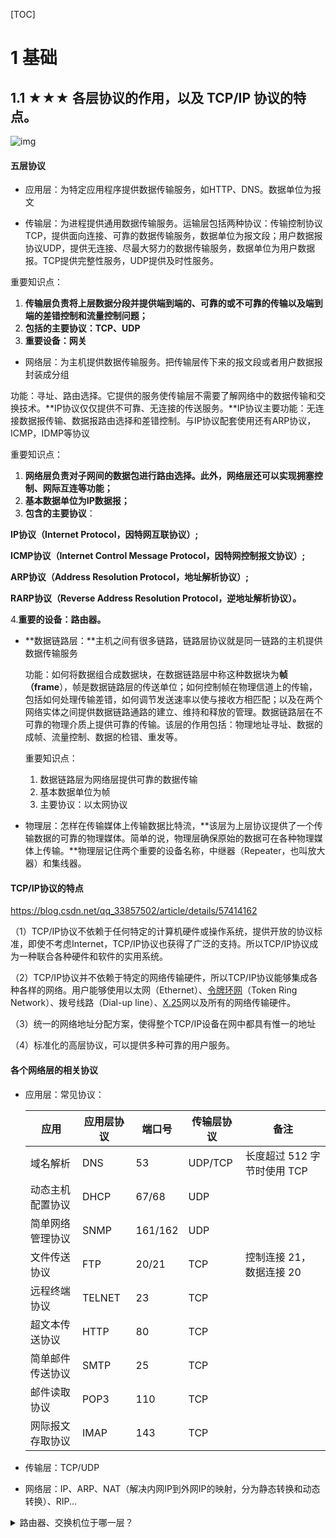 [TOC]



# 1 基础

## 1.1 ★★★ 各层协议的作用，以及 TCP/IP 协议的特点。	

![img](https://cs-notes-1256109796.cos.ap-guangzhou.myqcloud.com/0fa6c237-a909-4e2a-a771-2c5485cd8ce0.png)

####  五层协议

- 应用层：为特定应用程序提供数据传输服务，如HTTP、DNS。数据单位为报文



- 传输层：为进程提供通用数据传输服务。运输层包括两种协议：传输控制协议TCP，提供面向连接、可靠的数据传输服务，数据单位为报文段；用户数据报协议UDP，提供无连接、尽最大努力的数据传输服务，数据单位为用户数据报。TCP提供完整性服务，UDP提供及时性服务。

重要知识点：

1. **传输层负责将上层数据分段并提供端到端的、可靠的或不可靠的传输以及端到端的差错控制和流量控制问题；**
2. **包括的主要协议：TCP、UDP**
3. **重要设备：网关**



- 网络层：为主机提供数据传输服务。把传输层传下来的报文段或者用户数据报封装成分组

功能：寻址、路由选择。它提供的服务使传输层不需要了解网络中的数据传输和交换技术。**IP协议仅仅提供不可靠、无连接的传送服务。**IP协议主要功能：无连接数据报传输、数据报路由选择和差错控制。与IP协议配套使用还有ARP协议，ICMP，IDMP等协议

重要知识点：

1. **网络层负责对子网间的数据包进行路由选择。此外，网络层还可以实现拥塞控制、网际互连等功能；**
2. **基本数据单位为IP数据报；**
3. **包含的主要协议**：

**IP协议（Internet Protocol，因特网互联协议）;**

**ICMP协议（Internet Control Message Protocol，因特网控制报文协议）;**

**ARP协议（Address Resolution Protocol，地址解析协议）;**

**RARP协议（Reverse Address Resolution Protocol，逆地址解析协议）。**

   4.**重要的设备：路由器。**



- **数据链路层：**主机之间有很多链路，链路层协议就是同一链路的主机提供数据传输服务

  功能：如何将数据组合成数据块，在数据链路层中称这种数据块为**帧（frame**），帧是数据链路层的传送单位；如何控制帧在物理信道上的传输，包括如何处理传输差错，如何调节发送速率以使与接收方相匹配；以及在两个网络实体之间提供数据链路通路的建立、维持和释放的管理。数据链路层在不可靠的物理介质上提供可靠的传输。该层的作用包括：物理地址寻址、数据的成帧、流量控制、数据的检错、重发等。

  重要知识点：

  1. 数据链路层为网络层提供可靠的数据传输
  2. 基本数据单位为帧
  3. 主要协议：以太网协议

  

- 物理层：怎样在传输媒体上传输数据比特流，**该层为上层协议提供了一个传输数据的可靠的物理媒体。简单的说，物理层确保原始的数据可在各种物理媒体上传输。**物理层记住两个重要的设备名称，中继器（Repeater，也叫放大器）和集线器。

#### TCP/IP协议的特点

https://blog.csdn.net/qq_33857502/article/details/57414162

（1）TCP/IP协议不依赖于任何特定的计算机硬件或操作系统，提供开放的协议标准，即使不考虑Internet，TCP/IP协议也获得了广泛的支持。所以TCP/IP协议成为一种联合各种硬件和软件的实用系统。

（2）TCP/IP协议并不依赖于特定的网络传输硬件，所以TCP/IP协议能够集成各种各样的网络。用户能够使用以太网（Ethernet）、[令牌环网](http://baike.baidu.com/view/115033.htm)（Token Ring Network）、拨号线路（Dial-up line）、[X.25](http://baike.baidu.com/view/175390.htm)网以及所有的网络传输硬件。

（3）统一的网络地址分配方案，使得整个TCP/IP设备在网中都具有惟一的地址

（4）标准化的高层协议，可以提供多种可靠的用户服务。

#### 各个网络层的相关协议

- 应用层：常见协议：

  | 应用             | 应用层协议 | 端口号  | 传输层协议 | 备注                        |
  | ---------------- | ---------- | ------- | ---------- | --------------------------- |
  | 域名解析         | DNS        | 53      | UDP/TCP    | 长度超过 512 字节时使用 TCP |
  | 动态主机配置协议 | DHCP       | 67/68   | UDP        |                             |
  | 简单网络管理协议 | SNMP       | 161/162 | UDP        |                             |
  | 文件传送协议     | FTP        | 20/21   | TCP        | 控制连接 21，数据连接 20    |
  | 远程终端协议     | TELNET     | 23      | TCP        |                             |
  | 超文本传送协议   | HTTP       | 80      | TCP        |                             |
  | 简单邮件传送协议 | SMTP       | 25      | TCP        |                             |
  | 邮件读取协议     | POP3       | 110     | TCP        |                             |
  | 网际报文存取协议 | IMAP       | 143     | TCP        |                             |

- 传输层：TCP/UDP

- 网络层：IP、ARP、NAT（解决内网IP到外网IP的映射，分为静态转换和动态转换）、RIP...

<details>
<summary>路由器、交换机位于哪一层？</summary>


- 路由器网络层，根据IP地址进行寻址；
- 交换机数据链路层，根据MAC地址进行寻址

## 1.2 ★★☆ 以太网的特点，以及帧结构。	

以太网是一种星型拓扑结构的**局域网**，早期使用集线器进行连接，作用于比特而不是帧，当一个比特到达接口时，集线器生成该比特并将其强度放大，从而扩大网络距离。

 

现在以太网使用交换机替代了集线器，交换机是一种链路层设备，不会发生碰撞，会根据MAC地址进行存储转发

![img](https://cdn.jsdelivr.net/gh/Peihao-Zhu/blogImage@master/data/20200806121716.png)

- 类型：标记上层使用的协议
- 数据：长度在46-1500之间
- FCS：帧检验序列，使用CRC（循环冗余）检验

## 1.3 ★★☆ 集线器、交换机、路由器的作用，以及所属的网络层。	

https://blog.csdn.net/clubsondy/article/details/542615

 

**集线器：**

物理层

没有智能处理能力，数据只是电流而已，当一个端口的电流传到集线器中时，只是简单的将电流传送到其他端口，至于其他端口连接的计算机接不接收就不管了。

共享性模式，就是一个端口在向另一个端口发送数据时，其他端口处于等待状态。

 

**交换器：**

链路层

具有自学习能力，学习得是交换表的内容，交换表中存储着MAC地址到接口的映射。因为是自学习，所以交换机是一种即插即吧设备，不需要管理员手动配置交换表内容。

下图：交换机有4个接口，主机A向主机B发送数据帧时，交换机把主机A的MAC的地址和接口1的映射写入交换表，此时没有主机B的表项，所以主机A发送广播帧，主机C和主机D会丢弃该帧，主机B回应该帧向A发送数据包时，交换机查找交换表得到主机A映射的接口为1，发送数据到接口1，同时在交换表中添加主机B的MAC地址到接口2的映射。

![img](https://cdn.jsdelivr.net/gh/Peihao-Zhu/blogImage@master/data/20200806121936.png)

 

**路由器：**

工作在网络层，能够连接不同类型的网络，能够选择数据传送的路径。能理解数据中的IP地址，如果接收到一个数据包，就检查其中的IP地址，如果目标地址是本地网络，就不理会，如果是其他网络，就会将数据包转发出本地网络。

集线器和交换机一般用于连接以太网，路由器可以连接不同类型的局域网，广域网。不同类型的网络，传送的数据单元-帧的格式大小也不同。

路由器有路径选择能力，从一个节点到另一个节点有不同的路由算法。

## 1.4 ★★☆ IP 数据数据报常见字段的作用。	

![img](https://cs-notes-1256109796.cos.ap-guangzhou.myqcloud.com/85c05fb1-5546-4c50-9221-21f231cdc8c5.jpg)

- 版本：IPv4和IPv6
- 首部长度：占4个位，最大值位15.值为1表示1个32位长度，也就是4字节。因为固定部分长度为20字节，所以该值最小为5
- 区分服务：用来获得更好的服务，一般不用
- 总长度，包括首部长度和数据部分长度
- 生存时间TLL：防止无法交付的数据报在互联网中不断兜圈子。以路由器跳数位单位，当TLL为0就丢弃数据包。
- 协议：携带的数据上交给哪个协议进行处理，如ICMP、TCP、UDP。
- 首部检验和：数据包每经过一个路由器，都要重新计算检验和，检验和不包含数据部分可以减少计算量
- 标识：在数据报过长而发生分片情况下，相同数据报的不同分片具有相同的标识符
- 片偏移：和标识符一起，用于发生分片的情况。单位是8字节。

![img](https://cdn.jsdelivr.net/gh/Peihao-Zhu/blogImage@master/data/20200806122150.png)

## 1.5 ★☆☆ ARP 协议的作用，以及维护 ARP 缓存的过程。

**ARP实现由IP地址得到MAC地址。**

**网络层实现主机间的通信，而链路层实现具体每段链路之间的通信。**在通信过程中，IP数据报的原地址和目的地址不变，而MAC地址会随着链路的改变而改变。

每个主机都有一个ARP高速缓存，里面有局域网上各主机和路由器IP地址到MAC地址的映射表。

如果主机A知道主机B的IP地址，但是ARP高速缓存没有该IP地址到MAC地址的映射，就会通过**广播方式发送ARP请求分组**，这个请求分组中会包括原IP地址到其MAC地址的映射；主机B收到该请求后会首先保存这一对映射，然后发送ARP响应分组给主机A，告知其MAC地址，随后主机A向高速缓存写入主机B的IP地址到MAC地址的映射，要是主机A一直收不到响应，表示ARP查询失败。如果这个主机不再他的局域网内，那么需要通过ARP找到位于本局域网上的某个路由器的硬件地址，然后把分组发送给路由器，让这个路由器分组转发给下一个网络。剩下的工作由下一个网络来做。

ARP缓存是有生存期的，生存期结束后将在重复上面的过程。



**逆地址解析协议，即RARP**

**功能和ARP协议相对，其将局域网中某个主机的物理地址转换为IP地址**，比如局域网中有一台主机只知道物理地址而不知道IP地址，那么可以通过RARP协议发出征求自身IP地址的广播请求，然后由RARP服务器负责回答。

RARP协议工作流程：

（1）给主机发送一个本地的RARP广播，在此广播包中，声明自己的MAC地址并且请求任何收到此请求的RARP服务器分配一个IP地址；

（2）本地网段上的RARP服务器收到此请求后，检查其RARP列表，查找该MAC地址对应的IP地址；

（3）如果存在，RARP服务器就给源主机发送一个响应数据包并将此IP地址提供给对方主机使用；

（4）如果不存在，RARP服务器对此不做任何的响应；

（5）源主机收到从RARP服务器的响应信息，就利用得到的IP地址进行通讯；如果一直没有收到RARP服务器的响应信息，表示初始化失败。

### ARP攻击

https://blog.csdn.net/zhydream77/article/details/85334042

- 诈骗攻击：经过发送伪造的ARP包来诈骗路由和原始主机，让原始主机认为这是一个合法的主机，便完成了诈骗，这种诈骗多发生在同一网段内，因为路由不会把本网段的包向外转发，当然完成不一样网段的攻击也有办法，便要经过ICMP协议来告诉路由器从头挑选路由。
- MAC Flooding：使交换机的ARP表溢出，全网不能正常通讯

## 1.6 ★★☆ ICMP 报文种类以及作用；和 IP 数据报的关系；Ping 和 Traceroute 的具体原理。	

ICMP是为了检测网络通信故障和实现链路追踪，被封装在IP数据报中。最典型的应用是PING和traceroute。

![img](https://cs-notes-1256109796.cos.ap-guangzhou.myqcloud.com/e3124763-f75e-46c3-ba82-341e6c98d862.jpg)

 

ICMP种类：差错报告报文和询问报文

 

![img](https://cs-notes-1256109796.cos.ap-guangzhou.myqcloud.com/aa29cc88-7256-4399-8c7f-3cf4a6489559.png)

 

#### 1.Ping

测试两台主机的联通性，Ping的原理是通过向目的主机发送ICMP echo请求报文，目的主机收到后发送Echo回答报文。Ping会根据时间和成功响应的次数估算出数据报往返时间以及丢包率。

 

#### 2.Traceroute

用来跟踪一个分组从源点到终点的路径。Traceroute发送的IP数据报封装的是无法交付的UDP用户数据报，并由目的主机发送终点不可达差错报告报文。

- 源主机向目的主机发送一连串的IP数据报。第一个数据报P1的生存时间TTL为1，当P1到达路径上第一个路由器R1是，就把他丢弃，并向源主机发送一个ICMP时间超过差错报告报文。
- 源主机接着发送第二个数据报P2，并把TTL设置为2，P2先到达R1，R1收下后把TLL减1在转发给R2，R2收下后TTL为0，把它丢弃，并向源主机发送一个ICMP时间超过差错报文。
- 不断执行这个步骤，直到数据报刚刚到达目的主机（目的主机不会转发数据报，不会吧TTL值减1，但是数据报封装的是无法交付的UDP，所以目的主机向源主机发送ICMP终点不可达差错报告报文），之后源主机就知道了目的主机所经过的路由器IP地址以及到达每个路由器的往返时间

## 1.7 ★★★ UDP 与 TCP 比较，分析上层协议应该使用 UDP 还是 TCP。	

#### TCP的UDP的区别

1. TCP是面向连接的，UDP是无连接的

2. TCP是可靠的，UDP是不可靠的

3. TCP只支持点对点通信，UDP支持一对一、一对多、多对一、多对多；

4. **TCP是面向字节流的，UDP是面向报文的**

（面向字节流指发送数据时以字节为单位，一个数据包可以拆分成若干组进行发送；UDP只能一个报文一次发完）

5. TCP有拥塞控制机制，UDP没有。

6. TCP首部开销（20字节）比UDP（8字节）大

7. UDP的主机不需要维持复杂的连接状态

  

 

**UDP（用户数据报协议）**：无连接的，尽最大可能交付，没有拥塞控制（对实施性应用很重要），面向报文（对应用程序传下来的报文不合并也不拆分，只是添加UDP首部），支持一对一、一对多、多对一和多对多通信。首部8个字节

![img](https://cs-notes-1256109796.cos.ap-guangzhou.myqcloud.com/d4c3a4a1-0846-46ec-9cc3-eaddfca71254.jpg)

 

 

**TCP（传输控制协议）**：面向连接，提供可靠交付，有流量控制，拥塞控制，提供全双工通信，面向字节流（把应用层传下来的报文看出字节流），TCP只能是点对点的通信。首部20个字节

![img](https://cs-notes-1256109796.cos.ap-guangzhou.myqcloud.com/55dc4e84-573d-4c13-a765-52ed1dd251f9.png)

 

- **序号** ：用于对字节流进行编号，例如序号为 301，表示第一个字节的编号为 301，如果携带的数据长度为 100 字节，那么下一个报文段的序号应为 401。

- **确认号** ：期望收到的下一个报文段的序号。例如 B 正确收到 A 发送来的一个报文段，序号为 501，携带的数据长度为 200 字节，因此 B 期望下一个报文段的序号为 701，B 发送给 A 的确认报文段中确认号就为 701。

- **数据偏移** ：指的是数据部分距离报文段起始处的偏移量，实际上指的是首部的长度。

- **确认 ACK** ：当 ACK=1 时确认号字段有效，否则无效。TCP 规定，在连接建立后所有传送的报文段都必须把 ACK 置 1。

- **同步 SYN** ：在连接建立时用来同步序号。当 SYN=1，ACK=0 时表示这是一个连接请求报文段。若对方同意建立连接，则响应报文中 SYN=1，ACK=1。

- **终止 FIN** ：用来释放一个连接，当 FIN=1 时，表示此报文段的发送方的数据已发送完毕，并要求释放连接。

- **窗口** ：窗口值作为接收方让发送方设置其发送窗口的依据。之所以要有这个限制，是因为接收方的数据缓存空间是有限的。

  

#### TCP和UDP应用场景：

对实时性要求比较高的情况，选择UDP，如游戏，通信，实时视频流，即使出现传输错误也是可以容忍的；其他大部分情况，HTTP都是使用TCP

 

HTTP不能使用UDP，因为UDP是不可靠的，而HTTP是基于可靠的传输协议

 

使用UDP的应用层协议有：DNS（域名系统）、TFTP（简单文件传送协议）、RIP（路由信息协议）、DHCP（动态主机配置协议）、SNMP（简单网络管理协议）、NFS(网络文件系统)、IGMP（忘记组管理协议），此外在网络语音或视频通信中也使用UDP通信.

 

使用TCP的应用层协议有：HTTP（超文本传输协议）、FTP（文件传输协议）、SMTP（简单邮件传输协议）、TELNET（远程终端协议）.

 

**面向连接和无连接的区别。**

- 无连接的网络服务（数据报服务）：

每个数据包含目的地址，数据路由相互独立；网络经最大努力交付数据，但不保证送达、不保证先后顺序、不保证在时限内交付；网络发生拥塞时，可能将一些分组丢弃。

- 面向连接的网络服务（虚电路服务）

首先建立连接，所有的数据包经过相同的路径服务质量有较好的保证

## 1.8 ★★★ 理解三次握手以及四次挥手具体过程，三次握手的原因、四次挥手原因、TIME_WAIT 的作用。

### 三次握手

![img](https://cs-notes-1256109796.cos.ap-guangzhou.myqcloud.com/e92d0ebc-7d46-413b-aec1-34a39602f787.png)

1. 第一次握手：Client将SYN=1 ACK=0，随机产生一个初始序列号x发送给Server，进入SYN_SENT
2. 第二次握手：Server收到Client的SYN=1以后，知道客户端请求建立连接，将自己的SYN置1，ACK置1，产生一个acknowledge number=x+1，并随机产生一个初始序列号y，发送给客户端，进入SYN_RCVD状态
3. 第三次握手：Client检查acknowledge number是否为序列号+1，ACK是否为1，检查正确后将ACK置1，产生一个acknowledge number=y+1,序列号为x+1，发送给服务器；进入Established状态；服务器检查ACK为1和acknowledge number=y+1，也进入Established状态,连接建立

 

#### 问TCP建立连接可以两次握手吗

 

不可以 有两个原因：

1.可能出现已失效的连接请求又传到了服务器端

client发出的第一个连接请求报文段并没有丢失，而是在某个网络节点长时间滞留了，以至到连接释放以后的某个时间才到达server。本身这已经是一个失效的报文段。但是server接受到此请求以后还以为是新的连接请求，于是向client发出确认报文，同意建立连接。如果采用两次握手，那么只要server确认，新的连接就建立了。由于client并没有发出建立连接的请求，所以不会理睬server，也不会向server发送数据，但是server却发出了建立连接的请求，并一直等待client的回复。这样server的很多资源就浪费了。

2.两次握手无法保证client正确收到第二次握手的报文（server端不知道），也无法保证client和server之间成功互换初始序列号

 

#### 可以采用四次握手吗

 

可以。但是会降低传输效率

四次握手是指在第二次握手时server只发送ACK和acknowledge number；而Server的SYN和初始序列好在第三次握手中发送。处于优化的目的，四次握手的二、三可以合并。

 

#### 第三次握手中，如果客户端的ACK未送达服务器，会怎样？

Server端；

由于Server没有收到ACK确认，因此会重发之前的SYN+ACK（默认重发五次，之后自动关闭连接进入CLOSED状态），client收到后会重新传ACK给server。

Client端，有两种情况：

1.在Server超时重发的过程中，如果CLient发送的数据，ACK为1，所以服务器收到数据后就进入extablished状态

2.在Server已经进入closed状态后，Client在向服务器发送数据，服务器会以RST包应答。

 

#### 如果已经建立了连接，但客户端出现了故障怎么办？

服务器每收到一次客户端的请求后都会复位一个计数器，时间通常设置2小时，若2小时还没有收到客户端数据，服务器会发送一个探测报文段，以后每隔75s发送一次。若一连发送10个探测报文段都没有反应，服务器就会关闭连接。

 

#### 初始序列号是什么？

TCP的连接一方A，随机选择一个32位序列号作为发送数据的初始序列号（Initial Sequence Number，ISN），比如100，以该序列号为原点，对要传送的数据进行编号：1001、1002...三次握手时，把这个初始序列号传送给另一方B，以便在传输数据时，B可以确认什么样的数据编号是合法的；同时在进行数据传输时，A还可以确认B收到的每一个字节，如果A收到了B的确认编号（acknowledge number）是2001，就说明编号为1001-2000的数据已经被B成功接受。

 

### 四次挥手

![img](https://cs-notes-1256109796.cos.ap-guangzhou.myqcloud.com/f87afe72-c2df-4c12-ac03-9b8d581a8af8.jpg) 

1. 第一次挥手：Client将FIN置1，发送一个seq给Server；进入FIN——WAIT——1状态
2. 第二次挥手：Server收到FIN，发送一个ACK；进入CLOSE_WAIT状态。此时客户端没有要发送的数据，但仍可以接受服务器发送的数据
3. 第三次挥手：Server将FIN置1，发送一个seq给Client；进入LAST_ACK状态
4. 第四次挥手：Client收到FIN后，进入TIME_WAIT状态；接着将ACK置1，发送一个acknowledge number=序列号+1；服务器收到后确认acknowledge number，变为CLOSED状态，不再向客户端发送数据。客户端等待2*MSL(报文段最长寿命)，也进入CLOSED状态，完成四次挥手。

 

#### 为什么不能把服务器发送的ACK和FIN合并起来，变成三次挥手（CLOSED_WAIT状态的意义）

当服务器收到客户端断开连接的请求时，可能数据还没发送完，所以回复ACK，表示接收到断开连接的请求。等到数据发完后在发FIN，断开和服务器的数据传输。

 

#### 如果第二次挥手时服务器的ACK没有送达客户端会怎样

客户端没有收到ACK，会重新发送FIN请求

 

#### 客户端的TIME_WAIT状态意义是什么

客户端接收到服务器端的 FIN 报文后进入此状态，此时并不是直接进入 CLOSED 状态，还需要等待一个时间计时器设置的时间 2MSL。这么做有两个理由.

1.确保最后一个确认报文能够到达。如果 B 没收到 A 发送来的确认报文，那么就会重新发送连接释放请求报文，A 等待一段时间就是为了处理这种情况的发生.

2.等待一段时间是为了让本连接持续时间内所产生的所有报文都从网络中消失，使得下一个新的连接不会出现旧的连接请求报文(防止客户端提前结束的话，服务器端会重复发送FIN报文)。

**MSL(Maximum Segment Lifetime)**，指一个片段在网络中最大的存活时间，2MSL就是一个发送和一个回复所需的最大时间。如果直到2MSL，Client都没有再次收到FIN，那么Client推断ACK已经被成功接收，则结束TCP连接。

## 1.9 ★★★ 可靠传输原理，并设计可靠 UDP 协议	

https://blog.csdn.net/pangyemeng/article/details/50387078

 

### TCP实现可靠传输的原理

数据包检验、确认机制（对失序数据包重排序，接收到数据后，会发送一个确认）、超时重传机制、滑动窗口，流量控制

**1.数据包校验**

发送方将伪首部、TCP首部、TCP数据 使用累加和检验的方式计算出一个数字，存放在TCP首部的校验和字段中。接受方使用经过同样的过程计算校验和与首部该字段的值进行比较，如果不一致就说明数据传输错误。

但是即使校验和相同，也不能保证数据是准确的，因为累加和校验本身就存在缺陷，很可能两个位置的数据交换以下，校验结果还是正确的。所以为了安全可以在应用层增加额外的数据校验方式（使用MD5摘要）。

**2.超时重传**

如果一个已经发送报文段在一段时间内没有收到确认，就会重传这个报文段。

详细机制：

TCP协议会设立重传定时器，在发送一个报文段的同时启动重传定时器，如果在重传定时器超时前收到了确认报文就关闭该定时器；反之就会重传该报文段。在重传时间的设定上，TCP具有自适应性，会根据当前互联网的通信情况，给出合适的重发时间。对于重传定时器的初值设定较多采用Jacobson的算法。。。。

 

**3.确认机制**

TCP能确保每个数据段都到达目的地，实现方式是目的主机在接收到数据后会发送确认消息。

举例：

如果发送报文段时序列号是1000，传输的连续数据段有100个，当目的主机接受了这100个数据以后会发送确认消息，此时的acknoeledge number=1000+100+1=1101，表示期待接受的下一个字节（期待确认）

**4.滑动窗口**

窗口是缓存的一部分，发送方和接收方都有，用来暂时存放字节流。接收方会通过TCP报文段中的窗口字段告诉发送方自己的窗口大小。

 

**发送窗口**包括已发送但尚未收到确认的数据和允许发送但尚未发送的数据，如果有数据收到了确认，窗口就会右移。

**接受窗口**只会对<u>最后一个按序到达的字节进行确认</u>，例如接受窗口收到字节{31,34,35},只会接受{31},只对31进行确认。

![img](https://cs-notes-1256109796.cos.ap-guangzhou.myqcloud.com/a3253deb-8d21-40a1-aae4-7d178e4aa319.jpg)

 

 

### 设计可靠的UDP协议

传输层无法保证数据的可靠传输，通过应用层来实现，实现的方式就按照上面讲的三个实现可靠传输的机制：确认机制、超时重传机制、滑动窗口；

1.添加seq/ack机制，确保数据发送到目的端

2.添加发送和接受缓冲区，

3.添加超时重传机制

## 1.10 ★★☆ TCP 拥塞控制的作用，理解具体原理。

https://blog.csdn.net/m0_37962600/article/details/79993310?utm_medium=distribute.pc_relevant_t0.none-task-blog-BlogCommendFromMachineLearnPai2-1.nonecase&depth_1-utm_source=distribute.pc_relevant_t0.none-task-blog-BlogCommendFromMachineLearnPai2-1.nonecase

#### 作用： 

防止过多的数据注入到网络中，使路由器或链路过载。

 

#### 拥塞控制原理：

通过四个算法来实现TCP拥塞控制：慢开始、拥塞避免、快重传、快恢复。

发送方维护一个拥塞窗口(cwnd)状态变量，发送方窗口决定了实际发送方能发送多少数据。

![img](https://cs-notes-1256109796.cos.ap-guangzhou.myqcloud.com/910f613f-514f-4534-87dd-9b4699d59d31.png)

**1.慢开始**

最初令cwnd=1，发送方开始只能发送一个报文段；当收到确认后，将cwnd加倍。因此之后发送方能发送的报文使2、4、8...

 

当rwnd足够大的时,即接收方有足够大的接受缓存，不会发生流量控制，为了防止cwnd的增长引起网络阻塞，需要设置一个慢开始阈值(ssthresh)

- 当cwnd<ssthresh 使用慢开始算法
- 当cwnd>ssthresh 停止使用慢开始，使用拥塞避免算法

 

**局限性：**

需要获得网络内部流量分布信息，浪费可用的网络容量，额外开销；估算合理的ssthresh不容易

注意：

1）接收端窗口rwnd，又称通知窗口awnd，使接收端根据目前的接受缓存大小允许的最新窗口值，是来自接收端的流量控制

2）拥塞窗口cwnd使发送端根据其估计的网络阻塞程度而设置的窗口值，来自发送端的流量控制

3）cwnd初始可以设置为一个报文段(实质是TCP数据包每次能够传输的最大数据分段，不包括TCP首部，只出现在SYN报文段中)

 

**2.拥塞避免**

每经过一个往返时间RTT，让cwnd+1

无论是慢启动还是拥塞避免，一旦出现拥塞(发送超时),就把ssthresh设置为cwnd的一半，然后cwnd重新设为1，进行慢开始，这样能迅速减少网络中的数据传输。拥塞窗口是按照线性规律增长。

 

AIMD（加法增大乘法减小）：乘法减小：网络发现超时，就将ssthresh减少一半，cwnd为1；加法增大：cwnd缓慢增大，以防网络过早拥塞

 

拥塞避免算法不能完全避免拥塞，只能使网络不容易产生拥塞。

 

**3.快重传（重传失序报文）**

在接收方，要求每次接收到的报文段都对最后一个已收到的有序报文段进行确认。

在发送方如果收到三个重复确认（不用等到重传计时器到期），就知道下一个报文段丢失，此时执行快重传。

如下图M3发生丢失，所以连续收到3个M2，立即重传M3

![img](https://cs-notes-1256109796.cos.ap-guangzhou.myqcloud.com/f61b5419-c94a-4df1-8d4d-aed9ae8cc6d5.png)

 

**4.快恢复**

当收到三个重复确认后，ssthresh=cwnd/2，cwnd=ssthresh,直接进入拥塞避免。

#### 为什么收到三个重复确认后，是直接进入拥塞避免而不是慢开始？

因为这种情况下有三个重复确认，表示当前网络环境是好的，不断有数据报送达，所以网络没有拥塞，没必要慢开始，可以直接执行拥塞避免。也有些把cwnd设置为ssthresh+3*MSS,因为既然已经收到了3个重复确认，表示这三个分组不再消耗网络资源，而是停留在接收方的缓存中，可以把拥塞窗口扩大些。

 

**注意：**

慢开始和快恢复指的是cwnd的值，并不是cwnd的增长率，慢开始设为1，而快恢复设为ssthresh

## 1.11 ★★☆ DNS 的端口号；TCP 还是 UDP；作为缓存、负载均衡。	

DNS端口号53 当长度超过512字节使用TCP。

- DNS区域传输使用TCP协议：

次域名服务器会定时向主域名服务器进行查询以了解数据是否变动。如有变动，会执行一次区域传送，进行数据同步，使用TCP，因为数据同步传送的数据量比一个请求应答的数据量要多的多。并且TCP是可靠传输，保证数据的准确性。

- 域名解析使用UDP协议：

客户端向DNS服务器查询域名，一般返回的内容不超过512字节（如果超过了，会截断，那么用户得到的DNS应答是不完整的），用UDP传输，不用三次握手，这样DNS服务器负载更低，响应更快。理论上说客户端也可以指定向DNS服务器查询时用TCP，但事实上很多DNS服务器配置时，仅可以UDP查询。

 

**如果想要UDP传送超过512字节的数据，可以在DNS字段中增加报文ID，用于分片**

 

## 1.12 ★★☆ TCP如何实现流量控制	



TCP首部中有一个窗口字段--占2个字节。用来控制发送方发送的数据量。接受方根据自己的缓存空间大小确定接受窗口的大小。

使用**滑动窗口协议**实现流量控制。防止发送方发送速率太快，接收方缓存区不够导致溢出。接收方会维护一个接受窗口，在返回ACK时，会将接受窗口的大小放在TCP报文的窗口字段中。

发送窗口的上限为接收窗口和拥塞窗口中的较小值。

 

#### 什么是零窗口（接收窗口为0会怎么样）？

如果接受方没有能力接受数据，就会将接收窗口设置为0，这时发送方必须暂停发送数据，但是会启动一个持续计数器，到期后发送一个大小为1字节的探测数据报，以查看接受窗口的状态。如果接收方能接受数据买就会在返回报文中更新接受窗口大小，恢复数据传送。

## 1.13 ★★★ IP地址、子网掩码以及子网划分

#### IP地址

首先了解一下IP地址的分类：A,B,C,D类地址

A类地址以0开头，第一个字节作为网络号，地址范围为：0.0.0.0~127.255.255.255；

B类地址以10开头，前两个字节作为网络号，地址范围是：128.0.0.0~191.255.255.255;

C类地址以110开头，前三个字节作为网络号，地址范围是：192.0.0.0~223.255.255.255。

D类地址以1110开头，地址范围是224.0.0.0~239.255.255.255，D类地址作为组播地址（一对多的通信）；

E类地址以11110开头，地址范围是240.0.0.0~255.255.255.255，E类地址为保留地址，供以后使用。

**注意：只有A、B、C有网络号和主机号之分，D和E类地址没有划分网络号和主机号。**



**1）广播地址**

广播地址通常成为直接广播地址，是为了区分受限广播地址。

广播地址的主机号全为1，当向某个网络的广播地址发送消息时，该网络内的所有主机都能收到该广播信息

**2）255.255.255.255**

这是受限广播地址。与一般广播地址的区别在于，受限广播地址只能用于本地网络，路由器不会转发以受限广播地址为目的地址的分组；一般广播地址既可在本地广播，也可跨网段广播。例如：主机192.168.1.1/30上直接广播数据包后，另外一个网段192.168.1.5/30也能收到该数据报；若发送受限广播数据报，则不能收到。

注：一般的广播地址（直接广播地址）能够通过某些路由器（当然不是所有的路由器），而受限的广播地址不能通过路由器。

**3）0.0.0.0**

常用于表示 **无效的，未知的或是没有指定目标IP地址**。用处主要有：

- 本机所有IP

  0.0.0.0在一台服务器中的左右，就是指代这台服务器所有的IP。

- 默认路由

  路由表记录了数据报下一跳应该去哪，包含目标地址的网络ID，子网掩码和下一跳地址的接口。

  假设一个IP匹配了多条路由规则，那么子网越小的越优先。而如果配置了0.0.0.0->111.222.1.254这样的路由规则，表示当解析不到任何精确路由规则时，下一跳都到111.222.1.254

- DHCP

  https://www.cnblogs.com/wajika/p/6537085.html

  当一个网络设备第一次启动的时候，没有配置IP，需要通过DHCP协议向同一局域网内的DHCP服务器索要IP地址。但DHCP是建立在UDP上的，需要有IP才能发送这个包，这时这个网络设备和DHCP会按照下图的顺序进行包的发送。

![DD451E5B385F93C34901CE1425D6E0C1](https://cdn.jsdelivr.net/gh/Peihao-Zhu/blogImage@master/data/20200806120647.jpg)

**4）回环地址**

127.0.0.0/8被用作回环地址，回环地址表示本机的地址，常用于对本机的测试，用的最多的是127.0.0.1（localhost）。

什么意思呢？形象地说就是发送数据包是从应用层->数据链路层自上而下一层层按照程序封装的,当到了网络层，发现目标IP地址是127.0.0.1,就不再继续向下封装了，而是把包丢给需要像上层解析的队列中。

**5）A、B、C类私有地址**

私有地址(private address)也叫专用地址，它们不会在全球使用，只具有本地意义。

A类私有地址：10.0.0.0/8，范围是：10.0.0.0~10.255.255.255

B类私有地址：172.16.0.0/12，范围是：172.16.0.0~172.31.255.255

C类私有地址：192.168.0.0/16，范围是：192.168.0.0~192.168.255.255

### 子网掩码及网络划分

**什么是子网掩码？**

子网掩码是标志两个IP地址是否同属于一个子网的，也是32位二进制地址，其每一个为1代表该位是网络位，为0代表主机位。它和IP地址一样也是使用点式十进制来表示的。如果两个IP地址在子网掩码的按位与的计算下所得结果相同，即表明它们共属于同一子网中。

**子网掩码的计算：**

对于无须再划分成子网的IP地址来说，其子网掩码非常简单，即按照其定义即可写出：如某B类IP地址为 10.12.3.0，无须再分割子网，则该IP地址的子网掩码255.255.0.0。如果它是一个C类地址，则其子网掩码为 255.255.255.0。其它类推，不再详述。下面我们关键要介绍的是一个IP地址，还需要将其高位主机位再作为划分出的子网网络号，剩下的是每个子网的主机号，这时该如何进行每个子网的掩码计算。

下面总结一下有关子网掩码和网络划分常见的面试考题：

**1）利用子网数来计算**

在求子网掩码之前必须先搞清楚要划分的子网数目，以及每个子网内的所需主机数目。

(1) 将子网数目转化为二进制来表示;

如欲将B类IP地址168.195.0.0划分成27个子网：27=11011；

(2) 取得该二进制的位数，为N；

该二进制为五位数，N = 5

(3) 取得该IP地址的类子网掩码，将其主机地址部分的的前N位置1即得出该IP地址划分子网的子网掩码。

将B类地址的子网掩码255.255.0.0的主机地址前5位置 1，得到 255.255.248.0

**2）利用主机数来计算**

如欲将B类IP地址168.195.0.0划分成若干子网，每个子网内有主机700台：

(1) 将主机数目转化为二进制来表示；

700=1010111100；

(2) 如果主机数小于或等于254（注意去掉保留的两个IP地址），则取得该主机的二进制位数，为N，这里肯定 N<8。如果大于254，则 N>8，这就是说主机地址将占据不止8位；

该二进制为十位数，N=10；

(3) 使用255.255.255.255来将该类IP地址的主机地址位数全部置1，然后从后向前的将N位全部置为 0，即为子网掩码值。

将该B类地址的子网掩码255.255.0.0的主机地址全部置1，得到255.255.255.255，然后再从后向前将后 10位置0,即为：11111111.11111111.11111100.00000000，即255.255.252.0。这就是该欲划分成主机为700台的B类IP地址 168.195.0.0的子网掩码。

**3）还有一种题型，要你根据每个网络的主机数量进行子网地址的规划和计算子网掩码。这也可按上述原则进行计算。**

比如一个子网有10台主机，那么对于这个子网需要的IP地址是：

10＋1＋1＋1＝13

**注意：加的第一个1是指这个网络连接时所需的网关地址，接着的两个1分别是指网络地址和广播地址。**

因为13小于16（16等于2的4次方），所以主机位为4位。而256－16＝240，所以该子网掩码为255.255.255.240。

如果一个子网有14台主机，不少人常犯的错误是：依然分配具有16个地址空间的子网，而忘记了给网关分配地址。这样就错误了，因为14＋1＋1＋1＝17，17大于16，所以我们只能分配具有32个地址（32等于2的5次方）空间的子网。这时子网掩码为：255.255.255.224。

## 1.14 ★★☆  DHCP/远程登录协议/电子邮件协议

#### DHCP

DHCP 配置的内容不仅是 IP 地址，还包括子网掩码、网关 IP 地址。

DHCP 工作过程如下：

1. 客户端发送 Discover 报文，该报文的目的地址为 255.255.255.255:67，源地址为 0.0.0.0:68，被放入 UDP 中，该报文被广播到同一个子网的所有主机上。如果客户端和 DHCP 服务器不在同一个子网，就需要使用中继代理。
2. DHCP 服务器收到 Discover 报文之后，发送 Offer 报文给客户端，该报文包含了客户端所需要的信息。因为客户端可能收到多个 DHCP 服务器提供的信息，因此客户端需要进行选择。
3. 如果客户端选择了某个 DHCP 服务器提供的信息，那么就发送 Request 报文给该 DHCP 服务器。
4. DHCP 服务器发送 Ack 报文，表示客户端此时可以使用提供给它的信息。

![img](https://cs-notes-1256109796.cos.ap-guangzhou.myqcloud.com/23219e4c-9fc0-4051-b33a-2bd95bf054ab.jpg)

![DD451E5B385F93C34901CE1425D6E0C1](https://cdn.jsdelivr.net/gh/Peihao-Zhu/blogImage@master/data/20200806120647.jpg)

#### 远程登录协议

TELNET 用于登录到远程主机上，并且远程主机上的输出也会返回。

TELNET 可以适应许多计算机和操作系统的差异，例如不同操作系统系统的换行符定义。

#### 电子邮件协议

一个电子邮件系统由三部分组成：用户代理、邮件服务器以及邮件协议。

邮件协议包含发送协议和读取协议，发送协议常用 SMTP，读取协议常用 POP3 和 IMAP。

![img](https://cs-notes-1256109796.cos.ap-guangzhou.myqcloud.com/7b3efa99-d306-4982-8cfb-e7153c33aab4.png)

##### 1)SMTP

SMTP 只能发送 ASCII 码，而互联网邮件扩充 MIME 可以发送二进制文件。MIME 并没有改动或者取代 SMTP，而是增加邮件主体的结构，定义了非 ASCII 码的编码规则。

![img](https://cs-notes-1256109796.cos.ap-guangzhou.myqcloud.com/ed5522bb-3a60-481c-8654-43e7195a48fe.png)

##### 2)POP3

POP3 的特点是只要用户从服务器上读取了邮件，就把该邮件删除。但最新版本的 POP3 可以不删除邮件。

##### 3)IMAP

IMAP 协议中客户端和服务器上的邮件保持同步，如果不手动删除邮件，那么服务器上的邮件也不会被删除。IMAP 这种做法可以让用户随时随地去访问服务器上的邮件。

## 1.15 ★★☆ CRC计算

**CRC校验原理**

先在要发送的帧后面附加一个数，生成一个新帧发送给接收端。当然，这个附加的数不是随意的，它要使所生成的新帧能与发送端和接收端共同选定的某个特定数相除（模2除法）得到的余数。到达接收端后，再把接收到的新帧除以（同样采用“**模2除法**”）这个选定的除数。此时如果没有余数，表示数据传输正确；反之表示数据传输失败。

**模2除法**

https://blog.csdn.net/qq_33411687/article/details/82593466

其实简单的说就是被除数如果第一位是1，则商为1；反之商为0. 中间进行的运算时模2加减运算（其实就是异或匀速哪），每次被除数都要右移一位，最后如果位数小于除数了，就停止运算，结果就是余数。举例：111位余数，1011位商。

![img](https://img-blog.csdn.net/20170622115733149?watermark/2/text/aHR0cDovL2Jsb2cuY3Nkbi5uZXQvRF9sZW8=/font/5a6L5L2T/fontsize/400/fill/I0JBQkFCMA==/dissolve/70/gravity/SouthEast)

**注意：除数如果是4位，那么余数要凑够3位**

### CRC8计算

1. 先生成一个除数（多项式），最高位和最低位必须是1。假设11001
2. 要传送的数据后面加上多项式的位数-1，即加4位0得到新生成的帧
3. 新生成的帧对除数进行模2除法，得到最后的余数（作为校验码），填补在最后4位。发送到接收端
4. 接收端将这个帧与除数进行模2除法，得到的余数为0表示传输正确，否则表示数据在传输过程中出错

### CRC16计算

（1）预置1个16位的寄存器为十六进制FFFF（即全为1），称此寄存器为CRC寄存器；
（2）把第一个8位二进制数据（既通讯信息帧的第一个字节）与16位的CRC寄存器的低
       8位相异或，把结果放于CRC寄存器，高八位数据不变；
（3）把CRC寄存器的内容右移一位（朝低位）用0填补最高位，并检查右移后的移出位；
（4）如果移出位为0：重复第3步（再次右移一位）；如果移出位为1，CRC寄存器与多

    项式（例如：1010 0000 0000 0001）进行异或；
（5）重复步骤3和4，直到右移8次，这样整个8位数据全部进行了处理；
（6）重复步骤2到步骤5，进行通讯信息帧下一个字节的处理；
（7）将该通讯信息帧所有字节按上述步骤计算完成后，得到的16位CRC寄存器的高、低
       字节进行交换；
（8）最后得到的CRC寄存器内容即为：CRC码。

```
如果发送的数据为7E 00 05 60 31 32 33 计算CRC16结果应该是：5B3E
```

# 2 HTTP

## 2.1 ★★★ GET 与 POST 比较：作用、参数、安全性、幂等性、可缓存。

1. 幂等性：GET是 幂等的，即读取同一个资源，总是得到相同的数据，POST不是幂等的

2. 作用：GET一般从服务器获取资源，而POST有可能改变服务器上的资源

3. 参数：GET请求的数据附在URL之后，HTTP请求头中；POST请求的数据在请求体中

4. 安全性：GET请求可被缓存、收藏、保留到历史记录，且其请求数据明文出现在URL中。POST的参数不会保存，安全性相对较高

5. GET只允许ASCII字符，而POST对数据类型没有要求，也允许二进制数据

6. GET的长度有限制（操作系统或浏览器），POST没有限制

 

注意：幂等意味着对同一URL的多个请求应该返回同样的结果。

## 2.2 ★★☆ HTTP 状态码。

- 2xx状态码：操作成功。

200 OK ；

204 No Content 请求处理成功，但返回的响应报文不包含实体的主题内容。一般只需要从客户端往服务器发送消息，不需要服务器返回信息。

- 3xx状态码：重定向。

301 永久重定向；

302暂时重定向

- 4xx状态码：客户端错误。

400 Bad Request（请求报文中存在语法错误）；

401 Unauthorized（发送的请求需要有认证信息）；

403 Forbidden；

404 Not Found；

- 5xx状态码：服务端错误。

500服务器内部错误；

503服务不可用（服务器暂时处于超负荷正在停机维护）

 

## 2.3 ★★★ Cookie 作用、安全性问题、和 Session 的比较。

https://blog.csdn.net/resilient/article/details/85249842

 **什么是无状态协议**？

**无状态协议是指协议对事务处理没有记忆能力**。缺少状态意味着如果后续处理需要前面的信息，则它必须重传，这样可能导致每次连接传送的数据量增大。另一方面，在服务器不需要先前信息时它的应答就较快。 Http协议不像建立了socket连接的两个终端，双方是可以互相通信的，http的客户端只能通过请求服务器来获取相关内容或文件信息。

http协议这种特性有优点也有缺点，优点在于**解放了服务器，每一次请求“点到为止”不会造成不必要连接占用**，缺点在于**每次请求会传输大量重复的内容信息**。



**正文**

HTTP协议是无状态的，HTTP/1.1引入Cookie保存状态信息。Cookie是服务器发送到用户浏览器并保存到本地的一小块数据，他会在浏览器向同一服务器再次发送请求时被携带上。由于每次请求都会携带Cookie数据，因此会带来额外的开销。

**作用：**

- 会话状态管理（用户登陆状态、购物车、游戏分数或其他需要记录的信息）
- 个性化设置
- 浏览器行为跟踪

**安全性问题：**

cookie存储在浏览器端，可以通过脚本或者工具抓去获取该值。

可以通过javascript的 document.cookie来获取Cookie。可以将Cookie标记为HttpOnly，就不能被JavaScript脚本调用。一定程度上避免跨站脚本攻击XSS。标记Secure的Cookie只能通过被HTTPS协议加密过的请求发送给服务端。但即便设置了Secure标记，敏感信息也不应该通过Cookie传输，因为有其固有的不安全性

1.Cookie欺骗：获取cookie以后虽然不知道其含义，但是可以将这个cookie向服务器提交，冒充用户来访问进而获取隐私信息。

2.Cookie截获：cookie以纯文本的形式在浏览器和服务器之间传递，在web通信时很容易被非法用户截获。

3.Flash的内部代码隐患：在观看Flash动画是，其内部可能悄无声息的打开了极小的不易发现的页面，可以向远程服务器输入当前cookie用户信息。

**解决办法：**

1.cookie有效期不要设置过长

2.设置HttpOnly属性为true

3.设置复杂的cookie，加密cookie（key用uuid随机生成，value使用复杂组合如用户名+当前时间+cookie有效时间+随机数）

4.用户第一次登录时，保存ip+cookie加密后的token

5.seesion和cookie同时使用

6.如果网站支持https，尽可能使用https（设置cookie的Secure属性为true）

 

**Session**

存储在服务器，存储在服务器端更安全。可以存放在数据库或内存或者Redis中。

使用session维护用户登陆状态的过程如下

1. 用户进行登陆时，用户提交包含用户名和密码的表单，放入HTTP请求报文中
2. 服务器验证该用户名和密码，如果正确就把用户信息存储到Redis中，Key就是SessionID；
3. 服务器返回的响应报文的Set-Cookie首部字段包含了这个Session ID，客户端收到响应报文后将该Cookie值放入浏览器
4. 客户端之后对同一个服务器进行请求时都包含该cookie值，服务器收到后提取SessionID，从Redis中提取用户信息，继续之前的业务操作。

 

**Cookie和Session比较**

Session是服务器端保持状态的方案，Cookie是客户端保持状态的方案

Cookie保存在客户端本地，客户端请求服务器时会将Cookie一起提交；Session保存在服务端，通过检索Sessionid查看状态。保存Sessionid的方式可以采用Cookie，如果禁用了Cookie，可以使用URL重写机制（把会话ID保存在URL中）。

Cookie只能存储ASCII，Session可以存储任何类型数据

Cookie不要存储隐私数据

大型网站，用户所有的信息都存储在Session中，开销是非常大的，不建议将所有用户信息存储到Session中。

## 2.4 ★★☆ 缓存 的 Cache-Control 字段，特别是 Expires 和 max-age 的区别。ETag 验证原理。

**优点：**

- 缓解服务器的压力
- 降低客户端获取资源的延迟：缓存通常位于内存中，读取缓存的速度更快；并且缓存服务器的位置通常比源服务器更新，比如浏览器缓存。

### Cache-Control 

HTTP/1.1 通过Cache-Control首部字段控制缓存。

1. 禁止进行缓存 no-store 规定不能对请求或响应的任何一部分进行缓存

2. 强制确认缓存 no-cache 缓存服务器需要先向源服务器验证缓存资源的有效性，只有当缓存资源有效是才能使用该缓存对客户端的请求进行响应

3. 私有缓存和公共缓存  

   private：将缓存作为私有缓存，只能被单独用户使用，一般存储在用户浏览器中 ；

   public ：规定资源作为公共缓存，可被多个用户使用，一般存储在代理服务器中

4. 缓存过期机制 

   max-age（相对日期，多少秒后过期）

- 指令出现在请求报文中，并且缓存资源的缓存时间小于该指令指定的时间，那么就接受该缓存
- 出现在响应报文中，表示缓存在服务器中保存的时间 

​		Expires（绝对日期，年月日小时...）

- Expires首部字段可用于告知缓存服务器该资源过期时间



HTTP/1.0，max-age会被忽略掉

HTTP/1.1，max-age会优先处理

如果服务器和客户端不同时间，还是采用max-age相对日期更好，因为两个采用的时间不一样

 

### ETag---缓存验证

ETag是资源的唯一标识符，URL不能唯一表示资源，例如 http://www.google.com/ 有中文和英文两个资源。

可以将缓存资源的ETag放入If-None-Mathch首部，服务器收到该请求后，判断缓存资源的ETag值和资源的最新ETag值是否一致，如果一致则表示缓存资源有效，返回304 Not Modified

Last-Modified首部字段也可以用于缓存验证，他包含在源服务器发送的响应报文中，表示源服务器对资源的最后修改时间。但是它是一种弱校验，只能精确到1秒，所以经常作为ETag的备用方案。如果响应首部字段里含有这个信息，客户端在后续的请求中会带上If-Modified-Since来验证缓存。服务器只在自己的Last-Modified 比 客户端请求的If-Modified-Since 晚才会返回最新的资源（**换句话说就是客户端发送请求的时候，服务器的缓存已经修改过了**），状态吗是200OK。如果请求的资源从那时起没有修改，就返回一个304Not Modified响应报文。

```html
Last-Modified: Wed, 21 Oct 2015 07:28:00 GMT

If-Modified-Since: Wed, 21 Oct 2015 07:28:00 GMT
```

 

## 2.5 ★★★ 长连接与短连接原理以及使用场景，流水线。

![img](https://cs-notes-1256109796.cos.ap-guangzhou.myqcloud.com/HTTP1_x_Connections.png)

- HTTP/1.0默认是短连接的，如果需要使用长连接，则使用Connection：Keep-Alive。适用于数据库连接
- HTTP/1.1默认是长连接的，如果要断开连接，需要客户端或者服务器端提出断开，使用Connection：close;
- 默认情况下HTTP是按顺序发出的，下一个请求只有在收到响应后才会发出。但由于收到网络延迟和带宽的限制，在下一个请求被发送到服务器之前，需要等待很长时间。流水线在同一条长连接上连续发出请求，而不用等待响应返回，这样可以减少延迟。



**注意：**

1. 长连接需要服务器和客户端都设置Connection：headers 为keep-Alive
2. 长连接其实是复用tcp，不用每次都重新握手，挥手。对于访问一个网站，有很多请求（请求网页，css，js，图片等资源），如果使用短连接的话，需要来来回回建立好多次TCP连接。



### **长连接是否是永久连接？**

不是，一般服务端都会设置keep-alive超时时间。超过指定的时间间隔，服务端就会主动关闭连接。同时服务端还会设置一个参数叫最大请求数，比如当最大请求数是300时，只要请求次数超过300次，即使还没到超时时间，服务端也会主动关闭连接。

### **在长连接场景下，客户端如何知道服务器已经发送完数据了？**

这时需要了解两个字段 **Content-Length** 和 **Transfer-Encoding**。

Content-Length在请求GET方法中不能使用，在请求POST方法中需要使用，同时常常出现在响应头中。Content-Length必须真实反应响应体的长度，如果为0就表示传送完毕了，该情况对于静态方法可以，但是对于动态资源，很难获取其长度，所以使用下面的方法。

Transfer-Encoding不建议在请求体中出现，因为不确定服务器能否解析；应该出现在响应头中，因为浏览器都能解析。<u>Transfer-Encoding: chunked</u>用在响应头中，表示响应体内容用分块传输。举例：传输一段文本内容“人的一生总是在追求自由的一生 So easy”

![分块传输示意图](https://imgconvert.csdnimg.cn/aHR0cDovL2ltZy5ibG9nLmNzZG4ubmV0LzIwMTcxMDI5MTcxMTQwODc3?x-oss-process=image/format,png)

\r\n只是换行。21\r\n表示传送的分块大小 ，最后传送完毕也需要发送0\r\n告知客户端传送完毕。

### 长连接如何续期

TCP keepalive指的是TCP保活计时器（keepalive timer）。设想有这样的情况：客户已主动与服务器建立了TCP连接。但后来客户端的主机突然出故障。显然，服务器以后就不能再收到客户发来的数据。因此，应当有措施使服务器不要再白白等待下去。这就是使用保活计时器。服务器每收到一次客户的数据，就重新设置保活计时器，时间的设置通常是两小时。若两小时没有收到客户的数据，服务器就发送一个探测报文段，以后则每隔75秒发送一次。若一连发送10个探测报文段后仍无客户的响应，服务器就认为客户端出了故障，接着就关闭这个连接。
linux中tcp_keepalive_time、tcp_keepalive_intvl、tcp_keepalive_probes都 可以自己设定，如果要续期，就重新设定tcp_keepalive_time的大小。



## 2.6 ★★★ HTTP 存在的安全性问题，和HTTPS的区别以及 HTTPs 的加密、认证和完整性保护作用。

HTTP的安全性问题

1. 使用明文通信，内容可能被窃听

2. 不验证通信方的身份，通信方可能被伪造

3. 无法证明报文的完整性，报文可能遭篡改

 

HTTP与HTTPS区别

1.端口不同：HTTP使用80端口，HTTPS使用443端口

2.HTTP是明文传输，HTTPS运行在SSL（Secure Socket Layer），添加了加密和认证机制

3.HTTPS由于加密解密会带来更大的CPU和内存消耗

4.HTTPS通信需要证书，一般需要向证书颁发机构购买。

 

HTTPS的连接过程

1.客户端向服务器发送请求，同时发送客户端支持的一套加密规则（包括对称加密、非对称加密、摘要算法）；

2.服务器从中选出一组加密算法与HASH算法，并将自己的身份信息以证书的形式发回给浏览器。证书里包含了网站地址，加密公钥（用于非对称加密），以及证书的颁发机构等信息（证书私钥只能用于服务器端加密）

3.客户端验证服务器的合法性，包括：证书是否过期，CA是否可靠，发行者证书的公钥能否正确解开服务器证书的“发行者的数字签名”，服务器证书上的域名是否和服务器的实际域名相匹配。

4.如果证书受信任，或者用户接受了不受信任的证书，浏览器会生成一个随机密钥（用于对称算法），并用服务器提供的公钥加密（采用非对称算法对密钥加密）；使用Hash算法对握手信息进行摘要计算，并对摘要使用之前产生的密钥加密（对称算法）；将加密后的随机密钥和摘要一起发送给服务器。

5.服务器用自己的私钥解密，得到对称算法的密钥，用这个密钥解密出Hash摘要值，并验证握手信息是否一致；如果一致，服务器使用对称加密的密钥加密握手信息发送给浏览器。

6.浏览器解密并验证摘要，若一致，则握手结束。之后数据传送都是用对称加密的密钥进行加密。

 ![img](https://cs-notes-1256109796.cos.ap-guangzhou.myqcloud.com/How-HTTPS-Works.png)

**其中第二步使用了 证书 对通信方进行认证**

数字证书认证机构(CA ,Certificate Authority)是客户端与服务器双方都可信赖的第三方认证机构。

服务器运营人员向CA提出公开密钥的申请，CA在判明提出申请者的身份后，会对已申请的公开密钥做数字签名，然后分配这个公开密钥，并将公开密钥放入证书后绑定。

在HTTPS通信时，服务器会把证书发送给客户端。客户端取得公钥后，使用数字签名进行验证，验证通过就可以开始通信。

![img](https://cdn.jsdelivr.net/gh/Peihao-Zhu/blogImage@master/data/20200806122352.png)

 

**完整性保护**

SSL提供报文摘要功能来进行完整性保护

 

HTTP也提供MD5报文摘要功能，但不安全。例如报文内容被篡改后，同时重新计算MD5的值，通信方是无法意识到发生了篡改。

 

HTTPS的报文摘要功能之所以安全，是因为它结合加密和认证这两个操作。

 

总结：非对称加密算法用于在握手过程中能加密生成的密钥；对称加密算法用于对真正传输的数据进行加密；Hash算法用于验证数据的完整性

 

**你访问的网站是如何自动切换到HTTPS的**

https://www.sohu.com/a/136637876_487516

1.一种是原始的302跳转，服务器把所有的HTTP流量跳转到HTTPS，但这样又一个漏洞，就是中间人可能在第一次访问站点的时候就劫持。

2.使用HSTS机制。（HTTP Strict Transport Security）

HSTS 的实现也很简单，通过 HTTPS 协议访问你站点的时候，在响应头中加上这样一段信息：

```http
Strict-Transport-Security "max-age=63072000; includeSubdomains;"
```

Strict-Transport-Security 是 Header 字段名， 后面的 max-age 代表 HSTS 在客户端的生效时间。 includeSubdomains 表示对所有子域名生效。

用户浏览器一旦得到HSTS的信息，下次再访问站点的时候客户端浏览器就会强制使用HTTPS，无论在地址栏里输入什么，都会以HTTPS访问。如果超过了max-age，那么会直接访问失败，而不是进入HTTP。

在浏览器进行跳转而不是服务器，可以避免很多潜在的安全问题。

HSTS 本身也有缺陷，假如用户的浏览器从未访问过这个站点，那也就不会得到 HSTS 响应头， 这个时候依然会有被劫持风险， 但相比每次都进行服务端跳转的机制，已经好了不少。

 

**什么是对称加密、非对称加密？区别是什么？**

- 对称加密：加密和解密采用相同的密钥。如：DES、RC2、RC4
- 非对称加密：需要两个密钥：公钥和私钥。如果公钥加密，需要用私钥才能解密。如RSA
- 区别：对称加密速度快，通常用于大量数据的加密；非对称加密的安全性更高（不需要传送私钥）

 

**数字签名、报文摘要的原理**

发送者A用私钥进行签名，接受者B用公钥验证签名。

摘要算法：MD5、SHA

 

**HTTPS缺点**

l 需要进行加密和解密过程，速度更慢

l 需要支付证书授权的高额费用

## 2.7 ★★☆ HTTP/1.x 的缺陷，以及 HTTP/2 的特点。

### HTTP/1.x的缺点

HTTP/1.x 实现简单是以牺牲性能为代价的

- HTTP1.x的解析是基于文本。基于文本协议的格式解析存在天然缺陷，文本的表现形式有多样性，要做到健壮性考虑的场景必然很多
- 客户端需要使用多个连接才能实现并发和缩短延迟
- 不会压缩请求和响应首部，从而导致不必要的网络流量
- 不支持有效的资源优先级，致使底层TCP连接的利用率低下

 

#### 二进制分帧层

HTTP/2.0将报文分成HEADERS帧和DATA帧，他们都是二进制格式。

通信时只有一个TCP连接，这个连接里有**任意数量的双向数据流**

- 一个数据流都有唯一标识符和可选的优先级信息，用于承载双向信息。
- 消息是与逻辑请求或响应对应的完整的一系列帧
- 帧是最小的通信单位，来自不同数据流的帧可以交错发送，然后根据每个帧头的数据流标识符重新组装

![img](https://cdn.jsdelivr.net/gh/Peihao-Zhu/blogImage@master/data/20200806135219.png)

#### **服务端推送**

HTTP/2.0在客户端请求一个资源时，会把相关资源一起发送给客户端，客户端就不需要在次发送请求了。

  

#### **首部压缩**

HTTP/1.1的首部带有大量信息，而且每次都要重复发送

HTTP/2.0要求客户端和服务器同时维护和更新一个包含之前见过的首部字段表，从而避免重复传输

HTTP/2.0使用Huffman编码对首部字段进行压缩

![img](https://cdn.jsdelivr.net/gh/Peihao-Zhu/blogImage@master/data/20200806135224.png)

#### 多路复用

连接共享，即每一个request都是是用作连接共享机制的。一个request对应一个id，这样一个连接上可以有多个request，每个连接的request可以随机的混杂在一起，接收方可以根据request的 id将request再归属到各自不同的服务端请求里面。

## 2.8 ★★★ HTTP/1.1 和HTTP1/.0的区别。

- HTTP1.1默认是长连接的，一个TCP连接可以传送多个HTTP请求和响应，减少了建立和关闭连接的消耗和延迟。HTTP1.0是短连接
- HTTP1.1支持流水线，支持同时打开多个TCP连接
- HTTP1.1新增24个错误状态码
- 支持分块传输编码
- 新增缓存处理指令 max-age

## 2.9 ★★☆ HTTP 与 FTP 的比较。

https://blog.csdn.net/only_musm/article/details/78983364

**相同点：**

1.都是应用层协议

2.都运行在TCP上

 

**不同点：**

1.HTTP是超文本传输协议，是面向网页的；FTP是文件传输协议，是面向文件的

2.HTTP协议默认端口：80；FTP：21端口发送控制连接

3.FTP控制信息是带外传送，而HTTP控制信息是带内传送的

4.FTP服务器必须在整个会话期间保留用户的状态信息，而HTTP是无状态的。

FTP服务器必须把特定的用户账户与控制连接信息联系起来，随着用户在远程目录树上移动，服务器必须追踪用户在远程目录树上的当前位置。对每个活动的用户会话状态进行追踪，可以对FTP会话总数进行限制。

5.FTP的控制连接是持久连接，数据连接是非持久连接；而HTTP既可以是非持久连接，也可以是持久连接，默认是持久连接，FTP有两种工作方式：

两种方式的控制链路连接过程是一样的，都是客户端向服务器的FTP端口（21）发送连接请求，服务器接受连接后建立控制连接链路。

根据数据连接是否是服务器端主动建立，FTP 有主动和被动两种模式：

- 主动模式：服务器端主动建立数据连接，其中服务器端的端口号为 20，客户端的端口号随机，但是必须大于 1024，因为 0~1023 是熟知端口号。

![img](https://cdn.jsdelivr.net/gh/Peihao-Zhu/blogImage@master/data/20200806135229.jpg)

- 被动模式：客户端主动建立数据连接，其中客户端的端口号由客户端自己指定，服务器端的端口号随机。

如果还需要传送文件，需要在打开一个数据连接。

![img](https://cdn.jsdelivr.net/gh/Peihao-Zhu/blogImage@master/data/20200806135234.jpg)

## 2.10 ★★ ★ 浏览器输入www.baidu.com 后执行的全部过程

#### 1.DNS域名解析

1）主机通过浏览器生成一个TCP套接字，套接字向HTTP服务器发送HTTP请求，为了生成这个套接字，主机需要知道网站域名的IP地址。主机生成一个DNS查询报文，端口号是53，这个DNS查询报文放入IP数据报中（目的IP地址是DNS服务器），然后将该IP数据报放入一个以太网帧中发送到网关路由器

#### 2.ARP协议查询网关路由器MAC地址

2）看看主机的ARP缓存中是否有网关路由器的MAC地址，有的话直接发送，如果没有的话需要使用ARP协议。主机生成一个ARP查询报文（目的IP地址是网关路由器的IP地址），将该ARP查询报文放入一个具有广博目的地址的以太网帧中，并向交换机发送该帧，交换机会把这个帧发送给所有设备，包括网关路由器。网关路由器接收到该帧以后向上解析，发现IP地址匹配，就发送一个ARP应答报文，包含自己的MAC地址，发回给主机。

#### 3.继续DNS域名解析

3）然后就可以向网关路由器发送DNS查询报文了，网关路由器获得该IP数据报以后查询自己的路由表，到达DNS服务器之后去其数据库中查找带解析的域名，然后发送DNS应答报文，通过路由器反向转发回网关路由器，并经过以太网交换机到达主机。

#### 4.发送HTTP请求

客户端浏览器通过DNS解析到www.baidu.com的IP地址220.181.27.48，通过这个IP地址找到客户端到服务器的路径。客户端浏览器发起一个HTTP会话到220.161.27.48，然后通过TCP进行封装数据包，输入到网络层。

2）在客户端的传输层，把HTTP会话请求分成报文段，添加源和目的端口，如服务器使用80端口监听客户端的请求，客户端由系统随机选择一个端口如5000，与服务器进行交换，服务器把相应的请求返回给客户端的5000端口。然后使用IP层的IP地址查找目的端。

3）客户端的网络层不用关心应用层或者传输层的东西，主要做的是通过查找路由表确定如何到达服务器，期间可能经过多个路由器，这些都是由路由器来完成的工作，不作过多的描述，无非就是通过查找路由表决定通过那个路径到达服务器。

4）客户端的链路层，包通过链路层发送到路由器，通过ARP协议查找给定IP地址的MAC地址，然后发送ARP请求查找目的地址，如果得到回应后就可以使用ARP的请求应答交换的IP数据包现在就可以传输了，然后发送IP数据包到达服务器的地址。

**注意：这里主要介绍的是在各个网络层的走向，实际HTTP在生成TCP套接字之前还需要与HTTP服务器进行三次握手**

# 3 Socket

## 3.1 ★★☆ 五种 IO 模型的特点以及比较。

相关代码参考：

https://github.com/caijinlin/learning-pratice/tree/master/linux/io

可以参考另一篇文章

https://mp.weixin.qq.com/s?__biz=MzUxMzQ0Njc1NQ==&mid=2247486581&idx=1&sn=390f6c6b7dd647e334b34f8f51008cab&chksm=f9544a79ce23c36fcd45d9de55e3652d14ad3bb4d45460a7ece5b916e8b46da79ad37c5e2cbe&mpshare=1&scene=23&srcid=07163oS95nXAnqTIEJJ58rVS&sharer_sharetime=1594901798946&sharer_shareid=0b5259c676795139071f4f7ade041a11%23rd



输入操作包括两个阶段：

1.等待数据准备好（等待数据从网络到达）

2.从内核向进程复制数据（从内核缓冲区复制到应用进程缓冲区）

 

Unix五种I/O模型

- 同步阻塞式I/O

应用进程被阻塞，直到数据从内核缓冲区复制到应用进程缓冲区才返回。

在阻塞过程中，其他应用进程还可以执行，不消耗CPU时间，这种模型的CPU利用率会比较高。

**recvfrom()用于接受Socket传来的数据，并复制到应用进程的缓冲区**

![img](https://cdn.jsdelivr.net/gh/Peihao-Zhu/blogImage@master/data/20200806135239.png)

如果服务端采用单线程，那么这个进程被阻塞后，进程后续的请求都无法被执行，无法处理并发。

如果服务端采用多线程，每次来一个请求都可以开启一个线程来处理，这样可以处理并发， **但是大量线程占用很大的内存，并且线程的切换会带来很大的开销。10000个线程真正发生读写事件的线程数不会超过20%，每次accept都开一个线程也是一种资源浪费**

 

- 同步非阻塞式I/O

应用进程执行一个系统调用后，内核返回一个错误码。应用进程可以继续执行，但是需要不断执行系统调用来获知I/O是否完成，称为轮询。服务器端当accept一个请求后，加入fds集合，每次轮询一遍fds集合recv(非阻塞)数据，没有数据则立即返回错误，`每次轮询所有fd（包括没有发生读写事件的fd）会很浪费cpu`

![img](https://cdn.jsdelivr.net/gh/Peihao-Zhu/blogImage@master/data/20200806135244.png) 

- I/O复用（select和poll）

使用select或者poll等待数据，并且可以等待多个套接字的任何一个变为可读。这个过程会被阻塞，当某个套接字可读时返回，在使用recvfrom把数据从内核复制到进程中。

它可以让单个进程具有处理多个I/O事件的能力。

![img](https://cs-notes-1256109796.cos.ap-guangzhou.myqcloud.com/1492929444818_6.png)

- 信号驱动式I/O(SIGIO)

应用进程使用sigaction系统调用，内核立即返回，应用进程可以继续执行，也就是说等待数据阶段进程是非阻塞的。内核在数据到达时向应用进程发送SIGIO信号，应用进程收到后调用recvfrom将数据从内核复制到应用进程。

![img](https://cdn.jsdelivr.net/gh/Peihao-Zhu/blogImage@master/data/20200806135247.png) 

- 异步I/O(AIIO)

应用进程执行aio_read系统调用会立即返回，应用进程可以继续执行，不会被阻塞，内核在所有操作完成后向应用进程发送信号。

![img](https://cdn.jsdelivr.net/gh/Peihao-Zhu/blogImage@master/data/20200806135252.png) 

**五种I/O的比较**

- 同步I/O：将数据从内核缓冲区复制到应用进程缓冲区时会阻塞（第二阶段）
- 异步I/O；第二阶段不会阻塞

 

同步I/O包括阻塞式I/O、非阻塞式I/O、I/O复用和信号驱动I/O，他们之间主要区别在第一阶段，

非阻塞I/O、信号驱动I/O和异步I/O第一阶段不会阻塞。

 

![img](https://cdn.jsdelivr.net/gh/Peihao-Zhu/blogImage@master/data/20200806135258.png)





#### 有哪些常见的IO模型？

- 同步阻塞IO（Blocking IO）：用户线程发起IO读/写操作之后，线程阻塞，直到可以开始处理数据；对CPU资源的利用率不够；
- 同步非阻塞IO（Non-blocking IO）：发起IO请求之后可以立即返回，如果没有就绪的数据，需要不断地发起IO请求直到数据就绪；不断重复请求消耗了大量的CPU资源；
- IO多路复用
- 异步IO（Asynchronous IO）：用户线程发出IO请求之后，继续执行，由内核进行数据的读取并放在用户指定的缓冲区内，在IO完成之后通知用户线程直接使用。



## 3.2 ★★★ select、poll、epoll 的原理、比较、以及使用场景；epoll 的水平触发与边缘触发。

IO多路复用（IO Multiplexing）是指单个进程/线程就可以同时处理多个IO请求。

实现原理：用户将想要监视的文件描述符（File Descriptor）添加到select/poll/epoll函数中，由内核监视，函数阻塞。一旦有文件描述符就绪（读就绪或写就绪），或者超时（设置timeout），函数就会返回，然后该进程可以进行相应的读/写操作。

<details>
<summary>select/poll/epoll三者的区别？</summary>


- ```select```：将文件描述符放入一个集合中，调用select时，将这个集合从用户空间拷贝到内核空间

  （缺点1：每次都要复制，**开销大**），由内核根据就绪状态修改该集合的内容。

  （缺点2）**集合大小有限制**，32位机默认是1024（64位：2048）；采用水平触发机制。select函数返回后，需要通过遍历这个集合，找到就绪的文件描述符

  （缺点3：**轮询的方式效率较低**），当文件描述符的数量增加时，效率会线性下降；

- ```poll```：和select几乎没有区别，区别在于文件描述符的存储方式不同，poll采用链表的方式存储，没有最大存储数量的限制；

- ```epoll```：通过内核和用户空间共享内存，避免了不断复制的问题；支持的同时连接数上限很高（1G左右的内存支持10W左右的连接数）；epoll_ctl() 用于向内核注册新的描述符或者是改变某个文件描述符的状态。已注册的描述符在内核中会被维护在一棵红黑树上；文件描述符就绪时，采用回调机制，避免了轮询（回调函数将就绪的描述符添加到一个链表中，执行epoll_wait时，返回这个链表）；支持水平触发和边缘触发，采用边缘触发机制时，只有活跃的描述符才会触发回调函数。

  （缺点：只能工作在Linux下）

#### select/poll/epoll的区别



|            | select                      | poll             | epoll                                             |
| ---------- | --------------------------- | ---------------- | ------------------------------------------------- |
| 数据结构   | bitmap                      | 数组             | 红黑树                                            |
| 最大连接数 | 1024(32位机)/2048（64位机） | 无上限           | 无上限                                            |
| fd拷贝     | 每次调用select拷贝          | 每次调用poll拷贝 | fd首次调用epoll_ctl拷贝，每次调用epoll_wait不拷贝 |
| 工作效率   | 轮询：O(n)                  | 轮询：O(n)       | 回调：O(1)                                        |



#### 什么时候使用select/poll，什么时候使用epoll？

Epoll:当连接数较多并且有很多的不活跃连接时.但是当连接数较少并且都十分活跃的情况下，由于epoll需要很多回调，因此性能可能低于其它两者。nginx/redis都使用epoll

Select: select 的 timeout 参数精度为微秒，而 poll 和 epoll 为毫秒，因此 select 更加适用于实时性要求比较高的场景，比如核反应堆的控制。

Poll:



#### 什么是文件描述符？

文件描述符在形式上是一个非负整数。实际上，它是一个索引值，用以标明每一个被进程所打开的文件和socket。第一个打开的文件是0，第二个是1，依此类推。一个现有文件或者创建一个新文件时，内核向进程返回一个文件描述符。

**内核通过文件描述符来访问文件。文件描述符指向一个文件。**



#### 什么是水平触发？什么是边缘触发？

https://blog.csdn.net/lihao21/article/details/67631516

- 水平触发（LT，Level Trigger）模式下，只要还有FD就绪,每次调用epoll_wait()都会通知用户进程去处理对应的FD。是默认的一种模式，支持阻塞和非阻塞；

- 边缘触发（ET，Edge Trigger）模式下，当FD从未就绪变为就绪时通知一次，之后不会再通知，直到又有FD从未就绪变为就绪（缓冲区从不可读/写变为可读/写），所以每次read一个fd的时候要把他的buffer读完，仅支持非阻塞。

  

  **水平触发**

  1. 对于读操作
  只要缓冲内容不为空，LT模式返回读就绪。

  2. 对于写操作
  只要缓冲区还不满，LT模式会返回写就绪。

  **边缘触发**

  1. 对于读操作
     
  
    （1）当缓冲区由不可读变为可读的时候，即缓冲区由空变为不空的时候。
  
  （2）当有新数据到达时，即缓冲区中的待读数据变多的时候。
  
  （3）当缓冲区有数据可读，且应用进程对相应的描述符进行EPOLL_CTL_MOD 修改EPOLLIN事件时。
  
  2. 对于写操作
      （1）当缓冲区由不可写变为可写时。
  
  （2）当有旧数据被发送走，即缓冲区中的内容变少的时候。
  
  （3）当缓冲区有空间可写，且应用进程对相应的描述符进行EPOLL_CTL_MOD 修改EPOLLOUT事件时。
  
**区别：**边缘触发效率更高，减少了被重复触发的次数，函数不会返回大量用户程序可能不需要的文件描述符。
  

  
  **为什么边缘触发一定要用非阻塞（non-block）IO：**因为边缘触发当描述符就绪时就会立即处理，避免由于一个描述符的阻塞读/阻塞写操作让处理其它描述符的任务出现饥饿状态（如果短时间内很多描述符都就绪了，如果采用阻塞IO的话就会）。



## 3.3 ★★★ Reactor模型和Proactor模型

https://www.jianshu.com/p/5fe6c59e5c00

### Reactor

PPC和TPC模式无法支持高并发，每来一个连接就创建一个进程或线程，连接结束就销毁，浪费太大。可以实现资源的复用，创建线程池，一个线程处理多个连接业务。

引入**资源池**的处理方式后，会引出一个新的问题：进程如何才能高效地处理多个连接的业务？当**一个连接一个进程**时，进程可以采用“**read -> 业务处理 -> write”的处理流程**，如果当前连接没有数据可以读，则进程就**阻塞在 read 操作上**。这种阻塞的方式在一个连接一个进程的场景下没有问题，但如果一个进程处理多个连接，进程阻塞在某个连接的 read 操作上，此时即使其他连接有数据可读，进程也无法去处理，很显然这样是**无法做到高性能**的。

最简单的方式就是将 **read操作改成非阻塞，然后进程不断轮询多个连接**，但是**轮询是要消耗 CPU** 的；其次，如果一个进程处理几千上万的连接，则**轮询的效率是很低**的。

为了能够更好地解决上述问题，很容易可以想到，只有当**连接上有数据**的时候进**程才去处理**，这就是 **I/O 多路复用技术**的来源。

当某条连接有新的数据可以处理时，操作系统通知进程，进程从阻塞状态返回，开始进行业务处理。简单点说就是IO多路复用统一监听事件、收到事件后分配给某个进程来处理。核心组件：Reactor和处理资源池（**进程池或线程池**）实际上Reactor模式可以灵活多变，根据Reactor和资源池中线程的数量可以分为：

**单 Reactor 单进程 / 线程。**

**单 Reactor 多线程。**

**多 Reactor 多进程 / 线程。**



##### 单 Reactor 单进程 / 线程。

![WeChat908beb836cec9be8bcf63ca6383d791a](https://cdn.jsdelivr.net/gh/Peihao-Zhu/blogImage@master/data/20200806135613.png)

1）Reactor 对象通过 select 监控连接事件，收到事件后通过 **dispatch 进行分发**。

2）如果是**连接建立的事件**，则由 Acceptor 处理，**Acceptor 通过 accept 接受连接，并创建一个 Handler 来处理连接后续的各种事件**。

如果不是连接建立事件，则 **Reactor** 会**调用**连接对应的 **Handler**（第 2 步中创建的 Handler）来进行响应。

3）Handler 会完成 **read**-> 业务处理 ->send 的完整业务流程。

Handler 在处理某个连接上的业务时，整个进程无法处理其他连接的事件，很容易导致性能瓶颈。

因此，单 Reactor 单进程的方案在实践中应用场景不多，**只适用于业务处理非常快速的场景**，目前比较著名的开源软件中使用单 **Reactor 单进程的是 Redis**。



##### 单 Reactor 多线程。

![WeChateac4ba648d26377edc1d2b33d92cde60](https://cdn.jsdelivr.net/gh/Peihao-Zhu/blogImage@master/data/20200806135725.png)

与单线程不同的地方在于，Handler只负责的响应事件，不负责业务处理。业务处理交给子线程的Processor来处理。

 Reator 多线程方案能够充分利用**多核多 CPU** 的处理能力。但是**Reactor** 承担所有事件的**监听和响应**，只在主线程中运行，瞬间**高并发时会成为性能瓶颈**；多线程数据共享和访问比较复杂。



##### 多 Reactor 多进程 / 线程。

![WeChat4fbd25d88e335e30b8b5d2f5da573404](https://cdn.jsdelivr.net/gh/Peihao-Zhu/blogImage@master/data/20200806135759.png)

父进程中 mainReactor 对象通过 select 监控连接建立事件，收到事件后通过 Acceptor 接收，将新的连接分配给某个子进程。

子进程的 subReactor 将 mainReactor 分配的连接加入连接队列进行监听，并创建一个 Handler 用于处理连接的各种事件。

当有新的事件发生时，subReactor 会调用连接对应的 Handler（即第 2 步中创建的 Handler）来进行响应。

Handler 完成 read→业务处理→send 的完整业务流程。

父进程和子进程的职责非常明确，**父进程只负责接收新连接，子进程负责完成后续的业务处理**。

父进程和子进程的**交互很简单**，父进程只需要把新连接传给子进程，子进程无须返回数据。

子进程之间是互相独立的，无须同步共享之类的处理（这里仅限于网络模型相关的 select、read、send 等无须同步共享，“业务处理”还是有可能需要同步共享的）。

目前著名的开源系统 **Nginx** 采用的是**多 Reactor 多进程**，采用多 Reactor 多线程的实现有 **Memcache 和 Netty**。



### Proactor

异步IO，有新的连接，操作系统将数据读写到应用传递进来的缓冲区，然后通知用户进程进行处理



Proactor Initiator 负责创建 Proactor 和 Handler，并将 Proactor 和 Handler 都通过 Asynchronous Operation Processor 注册到内核。

Asynchronous Operation Processor 负责处理注册请求，并完成 I/O 操作。完成 I/O 操作后通知 Proactor。

Proactor 根据不同的事件类型回调不同的 Handler 进行业务处理。

Handler 完成业务处理，Handler 也可以注册新的 Handler 到内核进程。

![WeChat520c68b5b6eb1f46cd2d31d3fea8470f](/Users/zhupeihao/Library/Containers/com.tencent.xinWeChat/Data/Library/Caches/com.tencent.xinWeChat/2.0b4.0.9/1ab32f76abfa38116a670b7ac59c1027/dragImgTmp/WeChat520c68b5b6eb1f46cd2d31d3fea8470f.png)

## 3.4 ★★★ socket位于哪一层

https://blog.csdn.net/jia12216/article/details/82702960

socket编程是应用层开发，利用socket接口去实现自己的业务和协议。在OSI的七层模型中，表示层主要处理应用数据到网络服务的转变包括字符的编码，数据压缩和加密等操作。会话层则主要管理两个节点之间的信息交换，所以socket是会话层的。